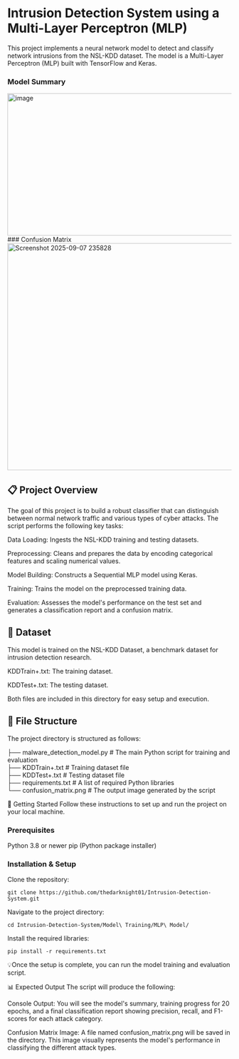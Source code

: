 # Intrusion Detection System using a Multi-Layer Perceptron (MLP)
This project implements a neural network model to detect and classify network intrusions from the NSL-KDD dataset. The model is a Multi-Layer Perceptron (MLP) built with TensorFlow and Keras.
### Model Summary  
<img width="594" height="319" alt="image" src="https://github.com/user-attachments/assets/1f64da65-2568-4471-8c90-9874c08bc25e" />
### Confusion Matrix
<img width="585" height="509" alt="Screenshot 2025-09-07 235828" src="https://github.com/user-attachments/assets/025f4145-34cf-44ec-96b7-da61325e38bf" />

## 📋 Project Overview
The goal of this project is to build a robust classifier that can distinguish between normal network traffic and various types of cyber attacks. The script performs the following key tasks:

Data Loading: Ingests the NSL-KDD training and testing datasets.

Preprocessing: Cleans and prepares the data by encoding categorical features and scaling numerical values.

Model Building: Constructs a Sequential MLP model using Keras.

Training: Trains the model on the preprocessed training data.

Evaluation: Assesses the model's performance on the test set and generates a classification report and a confusion matrix.

## 💾 Dataset
This model is trained on the NSL-KDD Dataset, a benchmark dataset for intrusion detection research.

KDDTrain+.txt: The training dataset.

KDDTest+.txt: The testing dataset.

Both files are included in this directory for easy setup and execution.

## 📂 File Structure
The project directory is structured as follows:

├── malware_detection_model.py   # The main Python script for training and evaluation                    
├── KDDTrain+.txt                # Training dataset file                                                      
├── KDDTest+.txt                 # Testing dataset file                                                            
├── requirements.txt             # A list of required Python libraries                              
└── confusion_matrix.png         # The output image generated by the script

🚀 Getting Started
Follow these instructions to set up and run the project on your local machine.

### Prerequisites
Python 3.8 or newer
pip (Python package installer)

### Installation & Setup
Clone the repository:

```
git clone https://github.com/thedarknight01/Intrusion-Detection-System.git
```
Navigate to the project directory:
```
cd Intrusion-Detection-System/Model\ Training/MLP\ Model/
```
Install the required libraries:
```
pip install -r requirements.txt
```
💡Once the setup is complete, you can run the model training and evaluation script.

📊 Expected Output
The script will produce the following:

Console Output: You will see the model's summary, training progress for 20 epochs, and a final classification report showing precision, recall, and F1-scores for each attack category.

Confusion Matrix Image: A file named confusion_matrix.png will be saved in the directory. This image visually represents the model's performance in classifying the different attack types.



